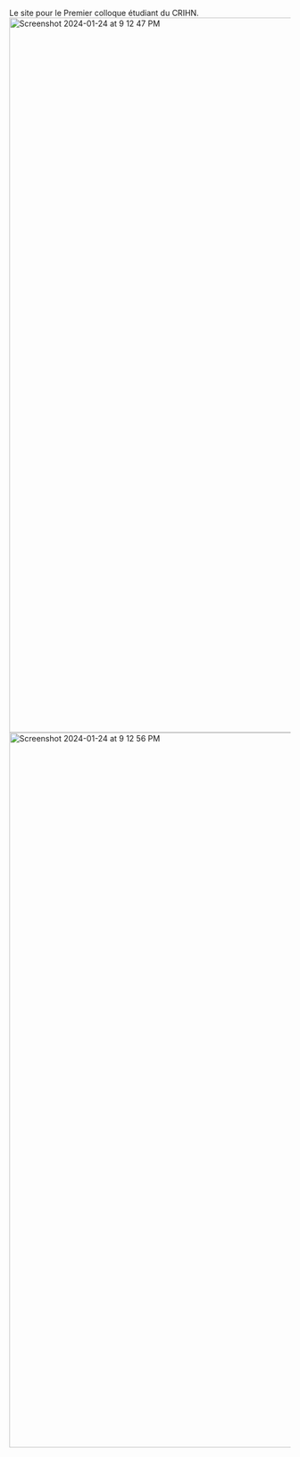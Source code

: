 Le site pour le Premier colloque étudiant du CRIHN.
<img width="1279" alt="Screenshot 2024-01-24 at 9 12 47 PM" src="https://github.com/ana-radchuk/colloque-crihn-website/assets/71091432/01302103-b1c6-4d1b-a6c9-681b5438884f">
<img width="1279" alt="Screenshot 2024-01-24 at 9 12 56 PM" src="https://github.com/ana-radchuk/colloque-crihn-website/assets/71091432/b7600141-683b-4045-96e5-e439c6cb4c8b">
